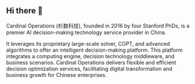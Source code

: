 ## Hi there 👋

<!--

**Here are some ideas to get you started:**

🙋‍♀️ A short introduction - what is your organization all about?
🌈 Contribution guidelines - how can the community get involved?
👩‍💻 Useful resources - where can the community find your docs? Is there anything else the community should know?
🍿 Fun facts - what does your team eat for breakfast?
🧙 Remember, you can do mighty things with the power of [Markdown](https://docs.github.com/github/writing-on-github/getting-started-with-writing-and-formatting-on-github/basic-writing-and-formatting-syntax)
-->
Cardinal Operations (杉数科技), founded in 2016 by four Stanford PhDs, is a premier AI decision-making technology service provider in China.

It leverages its proprietary large-scale solver, COPT, and advanced algorithms to offer an intelligent decision-making platform. This platform integrates a computing engine, decision technology middleware, and business scenarios. Cardinal Operations delivers flexible and efficient decision optimization services, facilitating digital transformation and business growth for Chinese enterprises.
